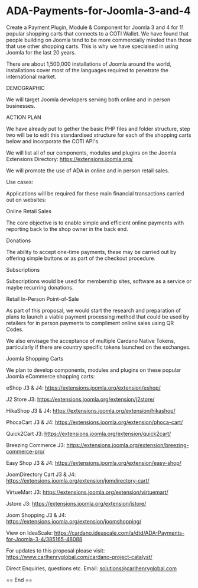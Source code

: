 # ADA-Payments-for-Joomla-3-and-4
Create a Payment Plugin, Module &amp; Component for Joomla 3 and 4 for 11 popular shopping carts that connects to a COTI Wallet.
We have found that people building on Joomla tend to be more commercially minded than those that use other shopping carts. This is why we have speciaised in using Joomla for the last 20 years.

There are about 1,500,000 installations of Joomla around the world, installations cover most of the languages required to penetrate the international market.

DEMOGRAPHIC

We will target Joomla developers serving both online and in person businesses.

ACTION PLAN

We have already put to gether the basic PHP files and folder structure, step two will be to edit this standardised structure for each of the shopping carts below and incorporate the COTI API's.

We will list all of our components, modules and plugins on the Joomla Extensions Directory: https://extensions.joomla.org/

We will promote the use of ADA in online and in person retail sales.

Use cases:

Applications will be required for these main financial transactions carried out on websites:

Online Retail Sales

The core objective is to enable simple and efficient online payments with reporting back to the shop owner in the back end.

Donations

The ability to accept one-time payments, these may be carried out by offering simple buttons or as part of the checkout procedure.

Subscriptions

Subscriptions would be used for membership sites, software as a service or maybe recurring donations.

Retail In-Person Point-of-Sale

As part of this proposal, we would start the research and preparation of plans to launch a viable payment processing method that could be used by retailers for in person payments to compliment online sales using QR Codes.

We also envisage the acceptance of multiple Cardano Native Tokens, particularly if there are country specific tokens launched on the exchanges.

Joomla Shopping Carts

We plan to develop components, modules and plugins on these popular Joomla eCommerce shopping carts:

eShop J3 & J4: https://extensions.joomla.org/extension/eshop/

J2 Store J3: https://extensions.joomla.org/extension/j2store/

HikaShop J3 & J4: https://extensions.joomla.org/extension/hikashop/

PhocaCart J3 & J4: https://extensions.joomla.org/extension/phoca-cart/

Quick2Cart J3: https://extensions.joomla.org/extension/quick2cart/

Breezing Commerce J3: https://extensions.joomla.org/extension/breezing-commerce-pro/

Easy Shop J3 & J4: https://extensions.joomla.org/extension/easy-shop/

JoomDirectory Cart J3 & J4: https://extensions.joomla.org/extension/jomdirectory-cart/

VirtueMart J3: https://extensions.joomla.org/extension/virtuemart/

Jstore J3: https://extensions.joomla.org/extension/jstore/

Joom Shopping J3 & J4: https://extensions.joomla.org/extension/joomshopping/

View on IdeaScale: https://cardano.ideascale.com/a/dtd/ADA-Payments-for-Joomla-3-4/385165-48088

For updates to this proposal please visit: https://www.carlhenryglobal.com/cardano-project-catalyst/

Direct Enquiries, questions etc. Email: solutions@carlhenryglobal.com

== End ==
